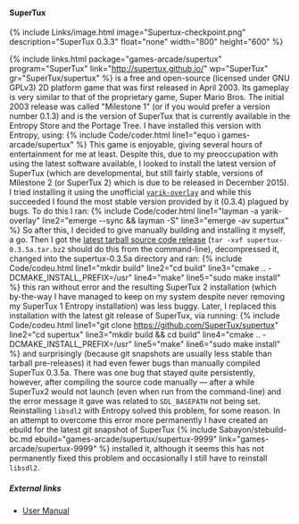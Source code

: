 #### SuperTux
{% include Links/image.html image="Supertux-checkpoint.png" description="SuperTux 0.3.3" float="none" width="800" height="600" %}

{% include links.html package="games-arcade/supertux" program="SuperTux" link="http://supertux.github.io/" wp="SuperTux" gr="SuperTux/supertux" %} is a free and open-source (licensed under GNU GPLv3) 2D platform game that was first released in April 2003. Its gameplay is very similar to that of the proprietary game, Super Mario Bros. The initial 2003 release was called "Milestone 1" (or if you would prefer a version number 0.1.3) and is the version of SuperTux that is currently available in the Entropy Store and the Portage Tree. I have installed this version with Entropy, using:
{% include Code/coder.html line1="equo i games-arcade/supertux" %}
This game is enjoyable, giving several hours of entertainment for me at least. Despite this, due to my preoccupation with using the latest software available, I looked to install the latest version of SuperTux (which are developmental, but still fairly stable, versions of Milestone 2 (or SuperTux 2) which is due to be released in December 2015). I tried installing it using the unofficial [`yarik-overlay`](https://github.com/yarikmsu/yarik-overlay) and while this succeeded I found the most stable version provided by it (0.3.4) plagued by bugs. To do this I ran:
{% include Code/coder.html line1="layman -a yarik-overlay" line2="emerge --sync && layman -S" line3="emerge -av supertux" %}
So after this, I decided to give manually building and installing it myself, a go. Then I got the [latest tarball source code release](https://github.com/SuperTux/supertux/releases/download/v0.3.5a/supertux-0.3.5a.tar.bz2) (`tar -xvf supertux-0.3.5a.tar.bz2` should do this from the command-line), decompressed it, changed into the supertux-0.3.5a directory and ran:
{% include Code/codeu.html line1="mkdir build" line2="cd build" line3="cmake .. -DCMAKE_INSTALL_PREFIX=/usr" line4="make" line5="sudo make install" %}
this ran without error and the resulting SuperTux 2 installation (which by-the-way I have managed to keep on my system despite never removing my SuperTux 1 Entropy installation) was less buggy. Later, I replaced this installation with the latest git release of SuperTux, via running:
{% include Code/codeu.html line1="git clone https://github.com/SuperTux/supertux" line2="cd supertux" line3="mkdir build && cd build" line4="cmake .. -DCMAKE_INSTALL_PREFIX=/usr" line5="make" line6="sudo make install" %}
and surprisingly (because git snapshots are usually less stable than tarball pre-releases) it had even fewer bugs than manually compiled SuperTux 0.3.5a. There was one bug that stayed quite persistently, however, after compiling the source code manually &mdash; after a while SuperTux2 would not launch (even when run from the command-line) and the error message it gave was related to `SDL_BASEPATH` not being set. Reinstalling `libsdl2` with Entropy solved this problem, for some reason. In an attempt to overcome this error more permanently I  have created an ebuild for the latest git snapshot of SuperTux {% include Sabayon/stebuild-bc.md ebuild="games-arcade/supertux/supertux-9999" link="games-arcade/supertux-9999" %} installed it, although it seems this has not permanently fixed this problem and occasionally I still have to reinstall `libsdl2`.

##### External links
* [User Manual](https://github.com/SuperTux/supertux/wiki/User-Manual)
